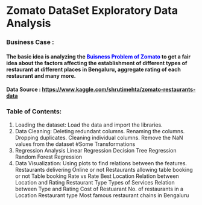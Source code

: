 # Zomato DataSet Exploratory Data Analysis 

### Business Case :
#### The basic idea is analyzing the <font color=blue>Buisness Problem of Zomato </font> to get a fair idea about the factors affecting the establishment of different types of restaurant at different places in Bengaluru, aggregate rating of each restaurant and many more.


#### Data Source : https://www.kaggle.com/shrutimehta/zomato-restaurants-data


### Table of Contents:
 1. Loading the dataset: Load the data and import the libraries.
 2. Data Cleaning:
      Deleting redundant columns.
      Renaming the columns.
      Dropping duplicates.
      Cleaning individual columns.
      Remove the NaN values from the dataset
      #Some Transformations
 3. Regression Analysis
      Linear Regression
      Decision Tree Regression
      Random Forest Regression
 4. Data Visualization: Using plots to find relations between the features.
      Restaurants delivering Online or not
      Restaurants allowing table booking or not
      Table booking Rate vs Rate
      Best Location
      Relation between Location and Rating
      Restaurant Type
      Types of Services
      Relation between Type and Rating
      Cost of Restuarant
      No. of restaurants in a Location
      Restaurant type
      Most famous restaurant chains in Bengaluru
